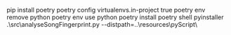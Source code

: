 pip install poetry
poetry config virtualenvs.in-project true
poetry env remove python
poetry env use python
poetry install
poetry shell
pyinstaller .\src\analyseSongFingerprint.py --distpath=..\resources\pyScript\

